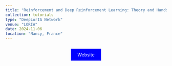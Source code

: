 ```yaml
---
title: "Reinforcement and Deep Reinforcement Learning: Theory and Hands-On Lab for Setting Up a Training Environment"
collection: tutorials
type: "DeepLorIA Network"
venue: "LORIA"
date: 2024-11-06
location: "Nancy, France"
---
```

<p align="center">
<a href="https://gitlab.inria.fr/fterrano/deeploria" style="background-color: blue; color: white; padding: 10px 20px; text-align: center; text-decoration: none; display: inline-block; margin: 10px 5px; cursor: pointer;">Website</a>
</p>